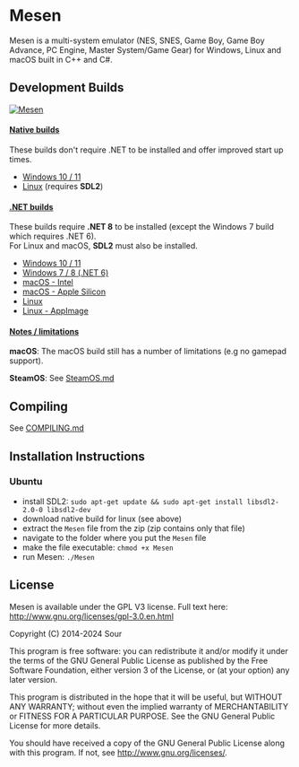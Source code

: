 # Mesen

Mesen is a multi-system emulator (NES, SNES, Game Boy, Game Boy Advance, PC Engine, Master System/Game Gear) for Windows, Linux and macOS built in C++ and C#.  

## Development Builds

[![Mesen](https://github.com/SourMesen/Mesen2/actions/workflows/build.yml/badge.svg)](https://github.com/SourMesen/Mesen2/actions/workflows/build.yml)

#### <ins>Native builds</ins> ####

These builds don't require .NET to be installed and offer improved start up times.  

* [Windows 10 / 11](https://nightly.link/SourMesen/Mesen2/workflows/build/master/Mesen%20%28Windows%20-%20net8.0%20-%20AoT%29.zip)
* [Linux](https://nightly.link/SourMesen/Mesen2/workflows/build/master/Mesen%20%28Linux%20-%20ubuntu-20.04%20-%20clang_aot%29.zip)  (requires **SDL2**)

#### <ins>.NET builds</ins> ####

These builds require **.NET 8** to be installed (except the Windows 7 build which requires .NET 6).  
For Linux and macOS, **SDL2** must also be installed.

* [Windows 10 / 11](https://nightly.link/SourMesen/Mesen2/workflows/build/master/Mesen%20%28Windows%20-%20net8.0%29.zip)  
* [Windows 7 / 8 (.NET 6)](https://nightly.link/SourMesen/Mesen2/workflows/build/master/Mesen%20%28Windows%20-%20net6.0%29.zip)  
* [macOS - Intel](https://nightly.link/SourMesen/Mesen2/workflows/build/master/Mesen%20%28macOS%20-%20macos-12%29.zip)  
* [macOS - Apple Silicon](https://nightly.link/SourMesen/Mesen2/workflows/build/master/Mesen%20%28macOS%20-%20macos-14%29.zip)  
* [Linux](https://nightly.link/SourMesen/Mesen2/workflows/build/master/Mesen%20%28Linux%20-%20ubuntu-20.04%20-%20clang%29.zip)  
* [Linux - AppImage](https://nightly.link/SourMesen/Mesen2/workflows/build/master/Mesen%20(Linux%20x64%20-%20AppImage).zip)

#### <ins>Notes / limitations</ins> ####

**macOS**: The macOS build still has a number of limitations (e.g no gamepad support).

**SteamOS**: See [SteamOS.md](SteamOS.md)

## Compiling

See [COMPILING.md](COMPILING.md)

## Installation Instructions
### Ubuntu
* install SDL2: `sudo apt-get update && sudo apt-get install libsdl2-2.0-0 libsdl2-dev`
* download native build for linux (see above)
* extract the `Mesen` file from the zip (zip contains only that file)
* navigate to the folder where you put the `Mesen` file
* make the file executable: `chmod +x Mesen`
* run Mesen: `./Mesen`

## License

Mesen is available under the GPL V3 license.  Full text here: <http://www.gnu.org/licenses/gpl-3.0.en.html>

Copyright (C) 2014-2024 Sour

This program is free software: you can redistribute it and/or modify
it under the terms of the GNU General Public License as published by
the Free Software Foundation, either version 3 of the License, or
(at your option) any later version.

This program is distributed in the hope that it will be useful,
but WITHOUT ANY WARRANTY; without even the implied warranty of
MERCHANTABILITY or FITNESS FOR A PARTICULAR PURPOSE.  See the
GNU General Public License for more details.

You should have received a copy of the GNU General Public License
along with this program.  If not, see <http://www.gnu.org/licenses/>.
